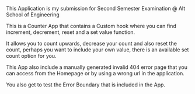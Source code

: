 This Application is my submission for Second Semester Examination @ Alt School of Engineering

This is a Counter App that contains a Custom hook where you can find 
increment, decrement, reset and a set value function.

It allows you to count upwards, decrease your count and also reset the count, perhaps you want to 
include your own value, there is an available set count option for you.

This App also include a manually generated invalid 404 error page that you can access from the 
Homepage or by using a wrong url in the application.

You also get to test the Error Boundary that is included in the App. 

